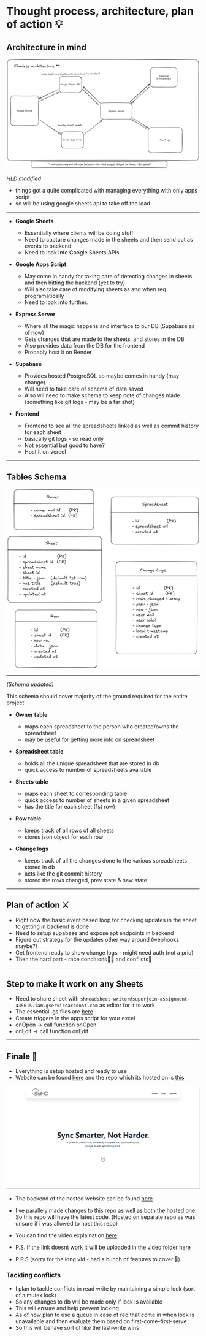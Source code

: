 # Thought process, architecture, plan of action 💡

## Architecture in mind

![High level design](./diagrams/HLD2.png)

*HLD modified* 

- things got a quite complicated with managing everything with only apps script 
- so will be using google sheets api to take off the load

---

- **Google Sheets**
    - Essentially where clients will be doing stuff
    - Need to capture changes made in the sheets and then send out as events to backend
    - Need to look into Google Sheets APIs

- **Google Apps Script**
    - May come in handy for taking care of detecting changes in sheets and then hitting the backend (yet to try)
    - Will also take care of modifying sheets as and when req programatically
    - Need to look into further.

- **Express Server**
    - Where all the magic happens and interface to our DB (Supabase as of now)
    - Gets changes that are made to the sheets, and stores in the DB
    - Also provides data from the DB for the frontend
    - Probably host it on Render

- **Supabase** 
    - Provides hosted PostgreSQL so maybe comes in handy (may change)
    - Will need to take care of schema of data saved
    - Also wil need to make schema to keep note of changes made (something like git logs - may be a far shot)

- **Frontend**
    - Frontend to see all the spreadsheets linked as well as commit history for each sheet
    - basically git logs - so read only 
    - Not essential but good to have?
    - Host it on vercel

---

## Tables Schema

![alt text](./diagrams/schema2.png)

---

*(Schema updated)*

This schema should cover majority of the ground required for the entire project

- **Owner table**
    - maps each spreadsheet to the person who created/owns the spreadsheet
    - may be useful for getting more info on spreadsheet

- **Spreadsheet table**
    - holds all the unique spreadsheet that are stored in db
    - quick access to number of spreadsheets available

- **Sheets table**
    - maps each sheet to corresponding table
    - quick access to number of sheets in a given spreadsheet
    - has the title for each sheet (1st row)

- **Row table**
    - keeps track of all rows of all sheets
    - stores json object for each row

- **Change logs**
    - keeps track of all the changes done to the various spreadsheets stored in db
    - acts like the git commit history
    - stored the rows changed, prev state & new state

---

## Plan of action ⚔️
- Right now the basic event based loop for checking updates in the sheet to getting in backend is done
- Need to setup supabase and expose apt endpoints in backend
- Figure out strategy for the updates other way around (webhooks maybe?)
- Get frontend ready to show change logs - might need auth (not a prio)
- Then the hard part - race conditions🏃‍♂️ and conflicts🤺

---

## Step to make it work on any Sheets
- Need to share sheet with `shreadsheet-writer@superjoin-assignment-435615.iam.gserviceaccount.com` as editor for it to work
- The essential .gs files are [here](./google-apps-script/)
- Create triggers in the apps script for your excel
- onOpen -> call function onOpen
- onEdit -> call function onEdit

---

## Finale 🥂

- Everything is setup hosted and ready to use
- Website can be found [here](https://sheet-saga.vercel.app/) and the repo which its hosted on is [this](https://github.com/Larry8668/sheet-saga)

![alt text](./diagrams/website-preview.png)

- The backend of the hosted website can be found [here](https://github.com/Larry8668/sheet-saga-backend)

- I ve parallely made changes to this repo as well as both the hosted one. So this repo will have the latest code. (Hosted on separate repo as was unsure if i was allowed to host this repo)

- You can find the video explaination [here](https://www.loom.com/share/681424d03732430c95d9d0e752817967?sid=9421c72a-0b16-485b-bc25-ea661a91f53f)
- P.S. if the link doesnt work it will be uploaded in the video folder [here](./video)  
- P.P.S (sorry for the long vid - had a bunch of features to cover 🥲)


### Tackling conflicts
- I plan to tackle conflicts in read write by maintaining a simple lock (sort of a mutex lock)
- So any changes to db will be made only if lock is available
- This will ensure and help prevent locking
- As of now plan to use a queue in case of req that come in when lock is unavailable and then evaluate them based on first-come-first-serve
- So this will behave sort of like the last-write wins